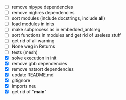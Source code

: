 - [ ] remove nipype dependencies
- [ ] remove nighres dependencies
- [ ] sort modules (include docstrings, include __all__)
- [ ] load modules in inits
- [ ] make subprocess as in embedded_antsreg
- [ ] sort functions in modules and get rid of useless stuff
- [ ] get rid of all warning
- [ ] None weg in Returns
- [ ] tests (mesh)
- [x] solve execution in init
- [x] remove gbb dependencies
- [x] remove natsort dependencies
- [x] update README.md
- [x] gitignore
- [x] imports neu
- [x] get rid of "__main__"
